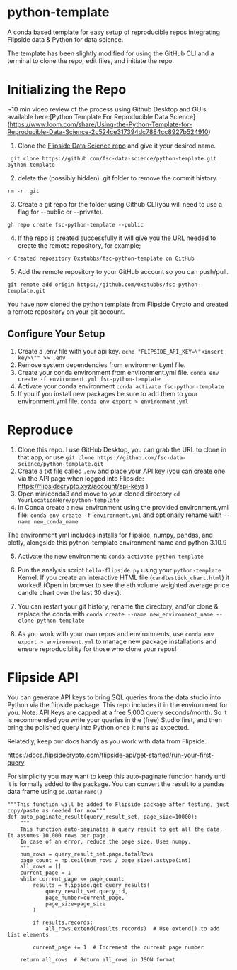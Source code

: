 # python-template
 A conda based template for easy setup of reproducible repos integrating Flipside data & Python for data science.

 The template has been slightly modified for using the GitHub CLI and a terminal to clone the repo, edit files, and initiate the repo.

# Initializing the Repo 

~10 min video review of the process using Github Desktop and GUIs available here:[Python Template For Reproducible Data Science] (https://www.loom.com/share/Using-the-Python-Template-for-Reproducible-Data-Science-2c524ce317394dc7884cc8927b524910)

1. Clone the [Flipside Data Science repo](https://github.com/fsc-data-science/python-template.git) and give it your desired name.

``` git clone https://github.com/fsc-data-science/python-template.git python-template```

2. delete the (possibly hidden) .git folder to remove the commit history.

```rm -r .git```

3. Create a git repo for the folder using Github CLI(you will need to use a flag for --public or --private).

```gh repo create fsc-python-template --public```

4. If the repo is created successfully it will give you the URL needed to create the remote repository, for example;

```✓ Created repository 0xstubbs/fsc-python-template on GitHub```

5. Add the remote repository to your GitHub account so you can push/pull.

```git remote add origin https://github.com/0xstubbs/fsc-python-template.git```

You have now cloned the python template from Flipside Crypto and created a remote repository on your git account.

## Configure Your Setup

1. Create a .env file with your api key.
```echo "FLIPSIDE_API_KEY=\"<insert key>\"" >> .env```
2. Remove system dependencies from environment.yml file.
3. Create your conda environment from environment.yml file.
```conda env create -f environment.yml fsc-python-template```
4. Activate your conda environment
```conda activate fsc-python-template```
5. If you if you install new packages be sure to add them to your environment.yml file.
```conda env export > environment.yml```

# Reproduce 

1. Clone this repo. I use GitHub Desktop, you can grab the URL to clone in that app, or use `git clone https://github.com/fsc-data-science/python-template.git`
2. Create a txt file called `.env` and place your API key (you can create one via the API page when logged into Flipside: https://flipsidecrypto.xyz/account/api-keys )
3. Open miniconda3  and move to your cloned directory `cd YourLocationHere/python-template`
4. In Conda create a new environment using the provided environment.yml file: `conda env create -f environment.yml` and optionally rename with `--name new_conda_name`

The environment yml includes installs for flipside, numpy, pandas, and plotly, alongside this python-template environment name and python 3.10.9

5. Activate the new environment: `conda activate python-template` 
6. Run the analysis script `hello-flipside.py` using your `python-template` Kernel. If you create an interactive HTML file (`candlestick_chart.html`) it worked! (Open in browser to see the eth volume weighted average price candle chart over the last 30 days).
7. You can restart your git history, rename the directory, and/or clone & replace the conda with `conda create --name new_environment_name --clone python-template` 

8. As you work with your own repos and environments, use `conda env export > environment.yml` to manage new package installations and ensure reproducibility for those who clone your repos!

# Flipside API 

You can generate API keys to bring SQL queries from the data studio into Python 
via the flipside package. This repo includes it in the environment for you. Note: API Keys are capped at a free 5,000 query seconds/month.
 So it is recommended you write your queries in the (free) Studio first, and then bring the polished query into Python once it runs as expected.

Relatedly, keep our docs handy as you work with data from Flipside. 

https://docs.flipsidecrypto.com/flipside-api/get-started/run-your-first-query

For simplicity you may want to keep this auto-paginate function handy until it is formally added to the package. You can convert the result to a pandas data frame using `pd.DataFrame()`

```
"""This function will be added to Flipside package after testing, just copy/paste as needed for now"""
def auto_paginate_result(query_result_set, page_size=10000):
    """
    This function auto-paginates a query result to get all the data. It assumes 10,000 rows per page.
    In case of an error, reduce the page size. Uses numpy.
    """
    num_rows = query_result_set.page.totalRows
    page_count = np.ceil(num_rows / page_size).astype(int)
    all_rows = []
    current_page = 1
    while current_page <= page_count:
        results = flipside.get_query_results(
            query_result_set.query_id,
            page_number=current_page,
            page_size=page_size
        )

        if results.records:
            all_rows.extend(results.records)  # Use extend() to add list elements

        current_page += 1  # Increment the current page number

    return all_rows  # Return all_rows in JSON format
```


